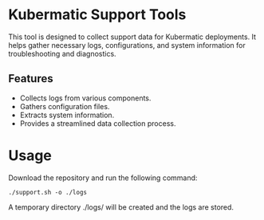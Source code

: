 # Kubermatic Support Tools

This tool is designed to collect support data for Kubermatic deployments. It helps gather necessary logs, configurations, and system information for troubleshooting and diagnostics.

## Features

* Collects logs from various components.  
* Gathers configuration files.  
* Extracts system information.  
* Provides a streamlined data collection process.

# Usage

Download the repository and run the following command:

```./support.sh -o ./logs ```

A temporary directory ./logs/ will be created and the logs are stored.
